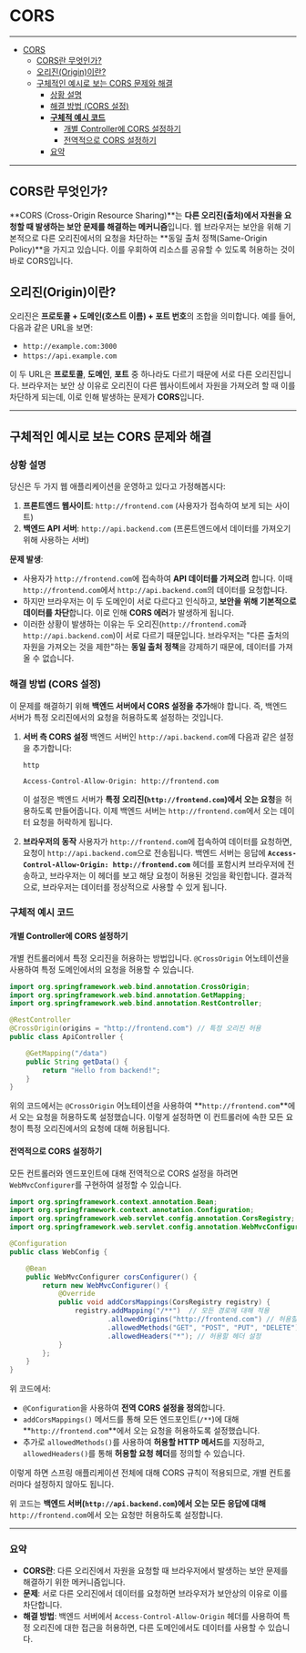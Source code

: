# CORS

---

- [CORS](#cors)
  - [CORS란 무엇인가?](#cors란-무엇인가)
  - [오리진(Origin)이란?](#오리진origin이란)
  - [구체적인 예시로 보는 CORS 문제와 해결](#구체적인-예시로-보는-cors-문제와-해결)
    - [상황 설명](#상황-설명)
    - [해결 방법 (CORS 설정)](#해결-방법-cors-설정)
    - [**구체적 예시 코드**](#구체적-예시-코드)
      - [개별 Controller에 CORS 설정하기](#개별-controller에-cors-설정하기)
      - [전역적으로 CORS 설정하기](#전역적으로-cors-설정하기)
    - [요약](#요약)

---

## CORS란 무엇인가?

**CORS (Cross-Origin Resource Sharing)**는 **다른 오리진(출처)에서 자원을 요청할 때 발생하는 보안 문제를 해결하는 메커니즘**입니다. 웹 브라우저는 보안을 위해 기본적으로 다른 오리진에서의 요청을 차단하는 **동일 출처 정책(Same-Origin Policy)**을 가지고 있습니다. 이를 우회하여 리소스를 공유할 수 있도록 허용하는 것이 바로 CORS입니다.

## 오리진(Origin)이란?

오리진은 **프로토콜 + 도메인(호스트 이름) + 포트 번호**의 조합을 의미합니다. 예를 들어, 다음과 같은 URL을 보면:

- `http://example.com:3000`
- `https://api.example.com`

이 두 URL은 **프로토콜**, **도메인**, **포트** 중 하나라도 다르기 때문에 서로 다른 오리진입니다. 브라우저는 보안 상 이유로 오리진이 다른 웹사이트에서 자원을 가져오려 할 때 이를 차단하게 되는데, 이로 인해 발생하는 문제가 **CORS**입니다.

------

## 구체적인 예시로 보는 CORS 문제와 해결

### 상황 설명

당신은 두 가지 웹 애플리케이션을 운영하고 있다고 가정해봅시다:

1. **프론트엔드 웹사이트**: `http://frontend.com` (사용자가 접속하여 보게 되는 사이트)
2. **백엔드 API 서버**: `http://api.backend.com` (프론트엔드에서 데이터를 가져오기 위해 사용하는 서버)

**문제 발생**:

- 사용자가 `http://frontend.com`에 접속하여 **API 데이터를 가져오려** 합니다. 이때 `http://frontend.com`에서 `http://api.backend.com`의 데이터를 요청합니다.
- 하지만 브라우저는 이 두 도메인이 서로 다르다고 인식하고, **보안을 위해 기본적으로 데이터를 차단**합니다. 이로 인해 **CORS 에러**가 발생하게 됩니다.
- 이러한 상황이 발생하는 이유는 두 오리진(`http://frontend.com`과 `http://api.backend.com`)이 서로 다르기 때문입니다. 브라우저는 "다른 출처의 자원을 가져오는 것을 제한"하는 **동일 출처 정책**을 강제하기 때문에, 데이터를 가져올 수 없습니다.

### 해결 방법 (CORS 설정)

이 문제를 해결하기 위해 **백엔드 서버에서 CORS 설정을 추가**해야 합니다. 즉, 백엔드 서버가 특정 오리진에서의 요청을 허용하도록 설정하는 것입니다.

1. **서버 측 CORS 설정**
   백엔드 서버인 `http://api.backend.com`에 다음과 같은 설정을 추가합니다:

   ```
   http
   
   Access-Control-Allow-Origin: http://frontend.com
   ```

   이 설정은 백엔드 서버가 **특정 오리진(`http://frontend.com`)에서 오는 요청**을 허용하도록 만들어줍니다. 이제 백엔드 서버는 `http://frontend.com`에서 오는 데이터 요청을 허락하게 됩니다.

2. **브라우저의 동작**
   사용자가 `http://frontend.com`에 접속하여 데이터를 요청하면, 요청이 `http://api.backend.com`으로 전송됩니다.
   백엔드 서버는 응답에 **`Access-Control-Allow-Origin: http://frontend.com`** 헤더를 포함시켜 브라우저에 전송하고, 브라우저는 이 헤더를 보고 해당 요청이 허용된 것임을 확인합니다.
   결과적으로, 브라우저는 데이터를 정상적으로 사용할 수 있게 됩니다.

### **구체적 예시 코드** 

#### 개별 Controller에 CORS 설정하기

개별 컨트롤러에서 특정 오리진을 허용하는 방법입니다. `@CrossOrigin` 어노테이션을 사용하여 특정 도메인에서의 요청을 허용할 수 있습니다.

```java
import org.springframework.web.bind.annotation.CrossOrigin;
import org.springframework.web.bind.annotation.GetMapping;
import org.springframework.web.bind.annotation.RestController;

@RestController
@CrossOrigin(origins = "http://frontend.com") // 특정 오리진 허용
public class ApiController {

    @GetMapping("/data")
    public String getData() {
        return "Hello from backend!";
    }
}
```

위의 코드에서는 `@CrossOrigin` 어노테이션을 사용하여 **`http://frontend.com`**에서 오는 요청을 허용하도록 설정했습니다. 이렇게 설정하면 이 컨트롤러에 속한 모든 요청이 특정 오리진에서의 요청에 대해 허용됩니다.

#### 전역적으로 CORS 설정하기

모든 컨트롤러와 엔드포인트에 대해 전역적으로 CORS 설정을 하려면 `WebMvcConfigurer`를 구현하여 설정할 수 있습니다.

```java
import org.springframework.context.annotation.Bean;
import org.springframework.context.annotation.Configuration;
import org.springframework.web.servlet.config.annotation.CorsRegistry;
import org.springframework.web.servlet.config.annotation.WebMvcConfigurer;

@Configuration
public class WebConfig {

    @Bean
    public WebMvcConfigurer corsConfigurer() {
        return new WebMvcConfigurer() {
            @Override
            public void addCorsMappings(CorsRegistry registry) {
                registry.addMapping("/**")  // 모든 경로에 대해 적용
                        .allowedOrigins("http://frontend.com") // 허용할 오리진 설정
                        .allowedMethods("GET", "POST", "PUT", "DELETE") // 허용할 HTTP 메서드
                        .allowedHeaders("*"); // 허용할 헤더 설정
            }
        };
    }
}
```

위 코드에서:

- `@Configuration`을 사용하여 **전역 CORS 설정을 정의**합니다.
- `addCorsMappings()` 메서드를 통해 모든 엔드포인트(`/**`)에 대해 **`http://frontend.com`**에서 오는 요청을 허용하도록 설정했습니다.
- 추가로 `allowedMethods()`를 사용하여 **허용할 HTTP 메서드**를 지정하고, `allowedHeaders()`를 통해 **허용할 요청 헤더**를 정의할 수 있습니다.

이렇게 하면 스프링 애플리케이션 전체에 대해 CORS 규칙이 적용되므로, 개별 컨트롤러마다 설정하지 않아도 됩니다.

위 코드는 **백엔드 서버(`http://api.backend.com`)에서 오는 모든 응답에 대해** `http://frontend.com`에서 오는 요청만 허용하도록 설정합니다.

------

### 요약

- **CORS란**: 다른 오리진에서 자원을 요청할 때 브라우저에서 발생하는 보안 문제를 해결하기 위한 메커니즘입니다.
- **문제**: 서로 다른 오리진에서 데이터를 요청하면 브라우저가 보안상의 이유로 이를 차단합니다.
- **해결 방법**: 백엔드 서버에서 `Access-Control-Allow-Origin` 헤더를 사용하여 특정 오리진에 대한 접근을 허용하면, 다른 도메인에서도 데이터를 사용할 수 있습니다.